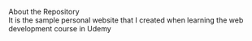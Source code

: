 About the Repository <br>
It is the sample personal website that I created when learning the web development course in Udemy
